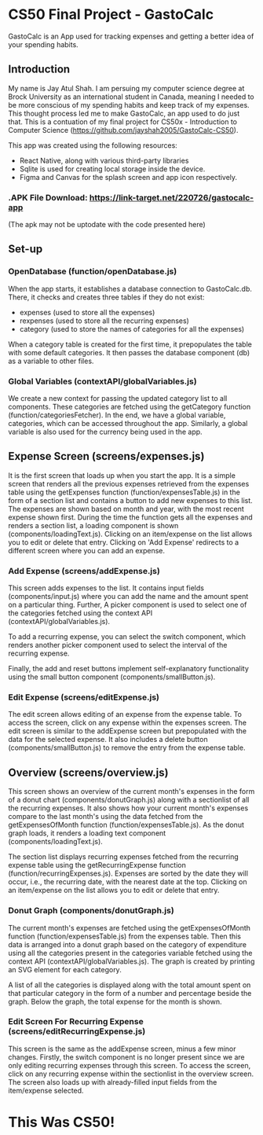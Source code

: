 # CS50 Final Project - GastoCalc
 
GastoCalc is an App used for tracking expenses and getting a better idea of your spending habits.
 
## Introduction
 
My name is Jay Atul Shah. I am persuing my computer science degree at Brock University as an international student in Canada, meaning I needed to be more conscious of my spending habits and keep track of my expenses. This thought process led me to make GastoCalc, an app used to do just that. This is a contuation of my final project for CS50x - Introduction to Computer Science (https://github.com/jayshah2005/GastoCalc-CS50).
 
This app was created using the following resources:
 
- React Native, along with various third-party libraries
- Sqlite is used for creating local storage inside the device.
- Figma and Canvas for the splash screen and app icon respectively.

### .APK File Download: <https://link-target.net/220726/gastocalc-app> 
(The apk may not be uptodate with the code presented here)
 
 
## Set-up
 
### OpenDatabase (function/openDatabase.js)
 
When the app starts, it establishes a database connection to GastoCalc.db. There, it checks and creates three tables if they do not exist:
 
- expenses (used to store all the expenses)
- rexpenses (used to store all the recurring expenses)
- category (used to store the names of categories for all the expenses)
 
When a category table is created for the first time, it prepopulates the table with some default categories. It then passes the database component (db) as a variable to other files.
 
### Global Variables (contextAPI/globalVariables.js)
 
We create a new context for passing the updated category list to all components. These categories are fetched using the getCategory function (function/categoriesFetcher). In the end, we have a global variable, categories, which can be accessed throughout the app. Similarly, a global variable is also used for the currency being used in the app.
 
 
## Expense Screen (screens/expenses.js)
 
It is the first screen that loads up when you start the app. It is a simple screen that renders all the previous expenses retrieved from the expenses table using the getExpenses function (function/expensesTable.js) in the form of a section list and contains a button to add new expenses to this list. The expenses are shown based on month and year, with the most recent expense shown first. During the time the function gets all the expenses and renders a section list, a loading component is shown (components/loadingText.js). Clicking on an item/expense on the list allows you to edit or delete that entry. Clicking on 'Add Expense' redirects to a different screen where you can add an expense.
  
### Add Expense (screens/addExpense.js)
 
This screen adds expenses to the list. It contains input fields (components/input.js) where you can add the name and the amount spent on a particular thing. Further, A picker component is used to select one of the categories fetched using the context API (contextAPI/globalVariables.js).
 
To add a recurring expense, you can select the switch component, which renders another picker component used to select the interval of the recurring expense.
 
Finally, the add and reset buttons implement self-explanatory functionality using the small button component (components/smallButton.js).
 
### Edit Expense (screens/editExpense.js)
 
The edit screen allows editing of an expense from the expense table. To access the screen, click on any expense within the expenses screen. The edit screen is similar to the addExpense screen but prepopulated with the data for the selected expense. It also includes a delete button (components/smallButton.js) to remove the entry from the expense table.
 
## Overview (screens/overview.js)
 
This screen shows an overview of the current month's expenses in the form of a donut chart (components/donutGraph.js) along with a sectionlist of all the recurring expenses. It also shows how your current month's expenses compare to the last month's using the data fetched from the getExpensesOfMonth function (function/expensesTable.js). As the donut graph loads, it renders a loading text component (components/loadingText.js).
 
The section list displays recurring expenses fetched from the recurring expense table using the getRecurringExpense function (function/recurringExpenses.js). Expenses are sorted by the date they will occur, i.e., the recurring date, with the nearest date at the top. Clicking on an item/expense on the list allows you to edit or delete that entry. 
 
### Donut Graph (components/donutGraph.js)
 
The current month's expenses are fetched using the getExpensesOfMonth function (function/expensesTable.js) from the expenses table. Then this data is arranged into a donut graph based on the category of expenditure using all the categories present in the categories variable fetched using the context API (contextAPI/globalVariables.js). The graph is created by printing an SVG element for each category.
 
A list of all the categories is displayed along with the total amount spent on that particular category in the form of a number and percentage beside the graph. Below the graph, the total expense for the month is shown.
 
### Edit Screen For Recurring Expense (screens/editRecurringExpense.js)
 
This screen is the same as the addExpense screen, minus a few minor changes. Firstly, the switch component is no longer present since we are only editing recurring expenses through this screen. To access the screen, click on any recurring expense within the sectionlist in the overview screen. The screen also loads up with already-filled input fields from the item/expense selected.

# This Was CS50!
